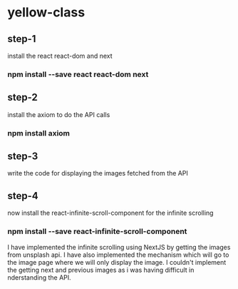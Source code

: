 # yellow-class
## step-1
install the react react-dom and next
### npm install --save react react-dom next
## step-2
install the axiom to do the API calls
### npm install axiom
## step-3
write the code for displaying the images fetched from the API
## step-4
now install the react-infinite-scroll-component for the infinite scrolling
### npm install --save react-infinite-scroll-component

I have implemented the infinite scrolling using NextJS by getting the images from unsplash api. I have also implemented the mechanism which will go to the image page where we will only display the image. I couldn't implement the getting next and previous images as i was having difficult in nderstanding the API.
